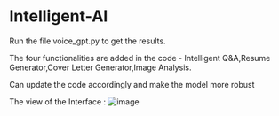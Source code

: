 # Intelligent-AI

Run the file voice_gpt.py to get the results.

The four functionalities are added in the code - Intelligent Q&A,Resume  Generator,Cover Letter Generator,Image Analysis.

Can update the code accordingly and make the model more robust

The view of the Interface :
![image](https://github.com/user-attachments/assets/e6d7f761-b83b-4405-9f81-8d12c178deb1)

